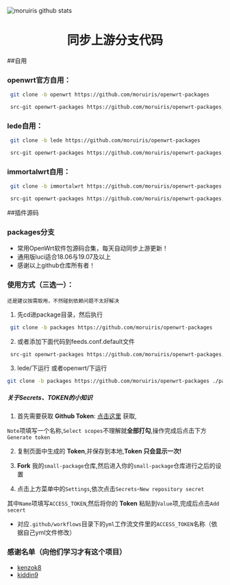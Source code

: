 ![moruiris github stats](https://github-readme-stats.vercel.app/api?username=moruiris&show_icons=true&theme=merko)
<div align="center">
<h1 align="center">同步上游分支代码</h1>
</div>

##自用
### openwrt官方自用：
```bash
 git clone -b openwrt https://github.com/moruiris/openwrt-packages
```
```bash
 src-git openwrt-packages https://github.com/moruiris/openwrt-packages;openwrt
```
### lede自用：
```bash
 git clone -b lede https://github.com/moruiris/openwrt-packages
```
```bash
 src-git openwrt-packages https://github.com/moruiris/openwrt-packages;lede
```
### immortalwrt自用：
```bash
 git clone -b immortalwrt https://github.com/moruiris/openwrt-packages
```
```bash
 src-git openwrt-packages https://github.com/moruiris/openwrt-packages;immortalwrt
```

##插件源码
### packages分支
*  常用OpenWrt软件包源码合集，每天自动同步上游更新！
*  通用版luci适合18.06与19.07及以上
*  感谢以上github仓库所有者！
### 使用方式（三选一）：
`还是建议按需取用，不然碰到依赖问题不太好解决`
1. 先cd进package目录，然后执行
```bash
 git clone -b packages https://github.com/moruiris/openwrt-packages
```
2. 或者添加下面代码到feeds.conf.default文件
```bash
 src-git openwrt-packages https://github.com/moruiris/openwrt-packages;packages
```
3. lede/下运行 或者openwrt/下运行
```bash
git clone -b packages https://github.com/moruiris/openwrt-packages ./package/
```




##### 关于Secrets、TOKEN的小知识

1. 首先需要获取 **Github Token**: [点击这里](https://github.com/settings/tokens/new) 获取,

 `Note`项填写一个名称,`Select scopes`不理解就**全部打勾**,操作完成后点击下方`Generate token`

2. 复制页面中生成的 **Token**,并保存到本地,**Token 只会显示一次!**

3. **Fork** 我的`small-package`仓库,然后进入你的`small-package`仓库进行之后的设置

4. 点击上方菜单中的`Settings`,依次点击`Secrets`-`New repository secret`

其中`Name`项填写`ACCESS_TOKEN`,然后将你的 **Token** 粘贴到`Value`项,完成后点击`Add secert`

* 对应`.github/workflows`目录下的`yml`工作流文件里的`ACCESS_TOKEN`名称（依据自己yml文件修改）



### 感谢名单（向他们学习才有这个项目）
- [kenzok8](https://github.com/kenzok8/small-package)
- [kiddin9](https://github.com/kiddin9/openwrt-packages)
